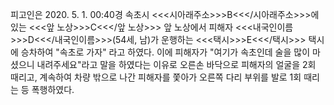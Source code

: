 피고인은 2020. 5. 1. 00:40경 속초시 <<<시아래주소>>>B<<</시아래주소>>>에 있는 <<<앞 노상>>>C<<</앞 노상>>> 앞 노상에서 피해자 <<<내국인이름>>>D<<</내국인이름>>>(54세, 남)가 운행하는 <<<택시>>>E<<</택시>>> 택시에 승차하여 "속초로 가자" 라고 하였다. 이에 피해자가 "여기가 속초인데 술을 많이 마셨으니 내려주세요"라고 말을 하였다는 이유로 오른손 바닥으로 피해자의 얼굴을 2회 때리고, 계속하여 차량 밖으로 나간 피해자를 쫓아가 오른쪽 다리 부위를 발로 1회 때리는 등 폭행하였다.